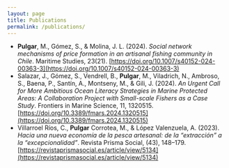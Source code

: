```yaml
---
layout: page
title: Publications
permalink: /publications/
---
```


- **Pulgar**, M., Gómez, S., & Molina, J. L. (2024). *Social network mechanisms of price formation in an artisanal fishing community in Chile*. Maritime Studies, 23(21). [https://doi.org/10.1007/s40152-024-00363-3](https://doi.org/10.1007/s40152-024-00363-3) 
- Salazar, J., Gómez, S., Vendrell, B., **Pulgar**, M., Viladrich, N., Ambroso, S., Baena, P., Santín, A., Montseny, M., & Gili, J. (2024). *An Urgent Call for More Ambitious Ocean Literacy Strategies in Marine Protected Areas: A Collaboration Project with Small-scale Fishers as a Case Study*. Frontiers in Marine Science, 11, 1320515. [https://doi.org/10.3389/fmars.2024.1320515](https://doi.org/10.3389/fmars.2024.1320515) 
- Villarroel Ríos, C., **Pulgar** Corrotea, M., & López Valenzuela, A. (2023). *Hacia una nueva economía de la pesca artesanal: de la “extracción” a la “excepcionalidad”*. Revista Prisma Social, (43), 148–179. [https://revistaprismasocial.es/article/view/5134](https://revistaprismasocial.es/article/view/5134) 

